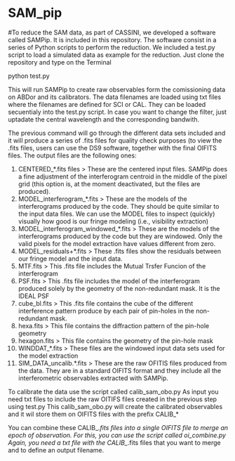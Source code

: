# SAM_pip

#To reduce the SAM data, as part of CASSINI, we developed a software called SAMPip. It is included in this repository. 
The software consist in a series of Python scripts to perform the reduction. 
We included a test.py script to load a simulated data as example for the reduction. 
Just clone the repository and type on the Terminal

python test.py

This will run SAMPip to create raw observables form the comissioning data on ABDor and its calibrators. The data filenames are loaded using txt files where
the filenames are defined for SCI or CAL. They can be loaded secuentialy into the test.py script. In case you want to change the filter, just uptadate the central
wavelength and the corresponding bandwith. 

The previous command will go through the different data sets included and it will produce a series of .fits files for quality check purposes 
(to view the .fits files, users can use the DS9 software, together with the final OIFITS files. The output files are the following ones:

1. CENTERED_*.fits files > These are the centered input files. SAMPip does a fine adjustment of the interferogram centroid in the middle of the pixel grid (this option is, at the moment deactivated, but the files are produced).
2. MODEL_interferogram_*.fits > These are the models of the interferograms produced by the code. They should be quite similar to the input data files. We can use the MODEL files to inspect (quickly) visually how good is our fringe modeling (i.e., visibility extraction) 
3. MODEL_interferogram_windowed_*.fits > These are the models of the interferograms produced by the code but they are windowed. Only the valid pixels for the model extraction have values different from zero. 
4. MODEL_residuals+*.fits > These .fits files show the residuals between our fringe model and the input data.
5. MTF.fits > This .fits file includes the Mutual Trsfer Funcion of the interferogram
6. PSF.fits > This .fits file includes the model of the interferogram produced solely by the geometry of the non-redundant mask. It is the IDEAL PSF
7. cube_bl.fits > This .fits file contains the cube of the different interference pattern produce by each pair of pin-holes in the non-redundant mask. 
8. hexa.fits > This file contains the diffraction pattern of the pin-hole geometry
9. hexagon.fits > This file contains the geometry of the pin-hole mask
10. WINDDAT_*.fits > These files are the windowed input data sets used for the model extraction
11. SIM_DATA_uncalib.*.fits > These are the raw OFITIS files produced from the data. They are in a standard OIFITS format and they include all the interferometric observables extracted with SAMPip. 

To calibrate the data use the script called calib_sam_obo.py
As input you need txt files to include the raw OITIFS files created in the previous step using test.py
This calib_sam_obo.py will create the calibrated observables and it wil store them on OIFITS files with the prefix CALIB_*

You can combine these CALIB_*.fits files into a single OIFITS file to merge an epoch of observation. For this, you can use the script called oi_combine.py
Again, you need a txt file with the CALIB_*.fits files that you want to merge and to define an output filename. 

